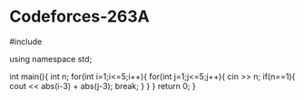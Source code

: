 # Codeforces-263A
#include <iostream>
 
using namespace std;
 
int main(){
  int n;
  for(int i=1;i<=5;i++){
    for(int j=1;j<=5;j++){
      cin >> n;
      if(n==1){
        cout << abs(i-3) + abs(j-3);
        break;
      }
    }
  }
  return 0;
}
